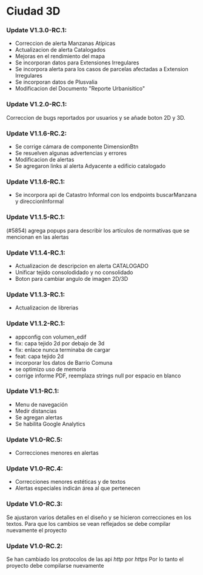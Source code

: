 # Ciudad 3D

### Update V1.3.0-RC.1:
- Correccion de alerta Manzanas Atípicas
- Actualizacion de alerta Catalogados
- Mejoras en el rendimiento del mapa
- Se incorporan datos para Extensiones Irregulares
- Se incorpora alerta para los casos de parcelas afectadas a Extension Irregulares
- Se incorporan datos de Plusvalia
- Modificacion del Documento "Reporte Urbanisitico"

### Update V1.2.0-RC.1:
Correccion de bugs reportados por usuarios y se añade boton 2D y 3D.

### Update V1.1.6-RC.2:
- Se corrige cámara de componente DimensionBtn 
- Se resuelven algunas advertencias y errores
- Modificacion de alertas
- Se agregaron links al alerta Adyacente a edificio catalogado

### Update V1.1.6-RC.1:
- Se incorpora api de Catastro Informal con los endpoints buscarManzana y direccionInformal

### Update V1.1.5-RC.1:
(#5854) agrega popups para describir los artículos de normativas que se mencionan en las alertas

### Update V1.1.4-RC.1:
- Actualizacion de descripcion en alerta CATALOGADO
- Unificar tejido consolodidado y no consolidado
- Boton para cambiar angulo de imagen 2D/3D

### Update V1.1.3-RC.1:
- Actualizacion de librerias

### Update V1.1.2-RC.1:
- appconfig con volumen_edif
- fix: capa tejido 2d por debajo de 3d
- fix: enlace nunca terminaba de cargar
- feat: capa tejido 2d
- incorporar los datos de Barrio Comuna
- se optimizo uso de memoria
- corrige informe PDF, reemplaza strings null por espacio en blanco 

### Update V1.1-RC.1:
- Menu de navegación
- Medir distancias
- Se agregan alertas
- Se habilita Google Analytics

### Update V1.0-RC.5:
- Correcciones menores en alertas

### Update V1.0-RC.4:
- Correcciones menores estéticas y de textos
- Alertas especiales indicán área al que pertenecen

### Update V1.0-RC.3:
Se ajustaron varios detalles en el diseño y se hicieron correcciones en los textos.
Para que los cambios se vean reflejados se debe compilar nuevamente el proyecto

### Update V1.0-RC.2:
Se han cambiado los protocolos de las api *http* por *https*
Por lo tanto el proyecto debe compilarse nuevamente

